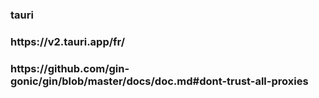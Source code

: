   
  <h3>tauri</h3> 
  <h3>https://v2.tauri.app/fr/ <h3>
 <h3>https://github.com/gin-gonic/gin/blob/master/docs/doc.md#dont-trust-all-proxies<h3>

 
 
